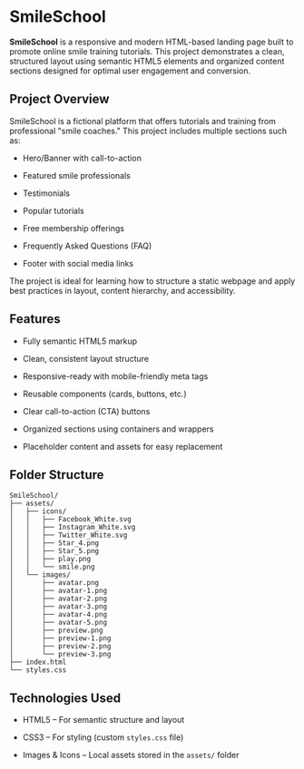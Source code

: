 # SmileSchool

**SmileSchool** is a responsive and modern HTML-based landing page built to promote online smile training tutorials. This project demonstrates a clean, structured layout using semantic HTML5 elements and organized content sections designed for optimal user engagement and conversion.

## Project Overview

SmileSchool is a fictional platform that offers tutorials and training from professional "smile coaches." This project includes multiple sections such as:

- Hero/Banner with call-to-action

- Featured smile professionals

- Testimonials

- Popular tutorials

- Free membership offerings

- Frequently Asked Questions (FAQ)

- Footer with social media links

The project is ideal for learning how to structure a static webpage and apply best practices in layout, content hierarchy, and accessibility.

## Features

- Fully semantic HTML5 markup

- Clean, consistent layout structure

- Responsive-ready with mobile-friendly meta tags

- Reusable components (cards, buttons, etc.)

- Clear call-to-action (CTA) buttons

- Organized sections using containers and wrappers

- Placeholder content and assets for easy replacement

## Folder Structure

```pgsql
SmileSchool/
├── assets/
│   ├── icons/
│   │   ├── Facebook_White.svg
│   │   ├── Instagram_White.svg
│   │   ├── Twitter_White.svg
│   │   ├── Star_4.png
│   │   ├── Star_5.png
│   │   ├── play.png
│   │   └── smile.png
│   └── images/
│       ├── avatar.png
│       ├── avatar-1.png
│       ├── avatar-2.png
│       ├── avatar-3.png
│       ├── avatar-4.png
│       ├── avatar-5.png
│       ├── preview.png
│       ├── preview-1.png
│       ├── preview-2.png
│       └── preview-3.png
├── index.html
└── styles.css
```

## Technologies Used

- HTML5 – For semantic structure and layout

- CSS3 – For styling (custom `styles.css` file)

- Images & Icons – Local assets stored in the `assets/` folder
